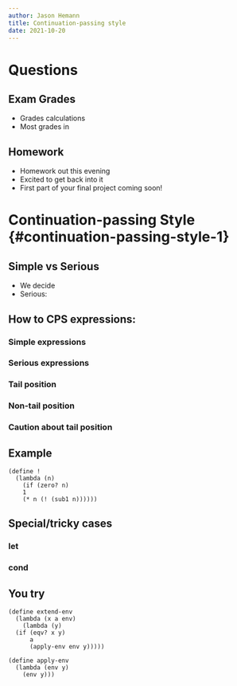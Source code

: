 ```yaml
---
author: Jason Hemann
title: Continuation-passing style
date: 2021-10-20
---
```


# Questions

## Exam Grades

-   Grades calculations
-   Most grades in

## Homework

-   Homework out this evening
-   Excited to get back into it
-   First part of your final project coming soon!

# Continuation-passing Style {#continuation-passing-style-1}

## Simple vs Serious

-   We decide
-   Serious:

## How to CPS expressions:

### Simple expressions

### Serious expressions

### Tail position

### Non-tail position

### Caution about tail position

## Example

```racket
(define !
  (lambda (n)
    (if (zero? n)
    1
    (* n (! (sub1 n))))))
```

## Special/tricky cases

### let

### cond

## You try

```racket
(define extend-env
  (lambda (x a env)
    (lambda (y)
  (if (eqv? x y)
      a
      (apply-env env y)))))

(define apply-env
  (lambda (env y)
    (env y)))
```
